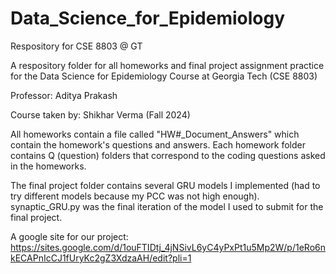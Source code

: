 # Data_Science_for_Epidemiology
Respository for CSE 8803 @ GT

A respository folder for all homeworks and final project assignment practice for the Data Science for Epidemiology Course at Georgia Tech (CSE 8803)

Professor: Aditya Prakash

Course taken by: Shikhar Verma (Fall 2024)

All homeworks contain a file called "HW#_Document_Answers" which contain the homework's questions and answers. Each homework folder contains Q (question) folders that correspond to the coding questions asked in the homeworks.

The final project folder contains several GRU models I implemented (had to try different models because my PCC was not high enough). 
synaptic_GRU.py was the final iteration of the model I used to submit for the final project.

A google site for our project: https://sites.google.com/d/1ouFTIDtj_4jNSivL6yC4yPxPt1u5Mp2W/p/1eRo6nkECAPnIcCJ1fUryKc2gZ3XdzaAH/edit?pli=1 
